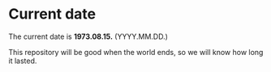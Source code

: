 # Current date

The current date is **1973.08.15.** (YYYY.MM.DD.)

This repository will be good when the world ends, so we will know how long it lasted.